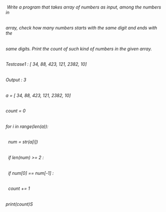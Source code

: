 ######  Write a program that takes array of numbers as input, among the numbers in

###### array, check how many numbers starts with the same digit and ends with the

###### same digits. Print the count of such kind of numbers in the given array.

###### Testcase1 :  \[ 34, 88, 423, 121, 2382, 10]

###### Output    :  3

###### 

###### 

###### a =  \[ 34, 88, 423, 121, 2382, 10]

###### count = 0

###### for i in range(len(a)):

######    num = str(a\[i])

######    if len(num) >= 2 :

######        if num\[0] == num\[-1] :

######        	   count += 1

###### print(count)S

